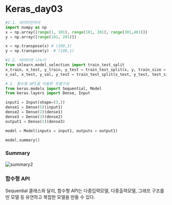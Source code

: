 # Keras_day03

```python
#1-1. 데이터전처리
import numpy as np
x = np.array([range(1, 101), range(101, 201), range(301,401)])
y = np.array([range(101, 201)])

x = np.transpose(x) # (100,3)
y = np.transpose(y)  # (100,1)

#1-2. 데이터셋 나누기
from sklearn.model_selection import train_test_split
x_train, x_test, y_train, y_test = train_test_split(x, y, train_size = 0.6, random_state=66, shuffle = False)  #데이터를 6:2:2로 나눔, shuffle은 True값
x_val, x_test, y_val, y_test = train_test_split(x_test, y_test, test_size = 0.5, random_state=66, shuffle = False) 

# 2. 함수형 API을 이용한 모델구성
from keras.models import Sequential, Model
from keras.layers import Dense, Input

input1 = Input(shape=(3,))
dense1 = Dense(5)(input1)
dense2 = Dense(2)(dense1)
dense3 = Dense(3)(dense2)
output1 = Dense(1)(dense3)

model = Model(inputs = input1, outputs = output1)

model.summary()
```



### Summary
![summary2](https://user-images.githubusercontent.com/59241047/73275572-a7d47600-422a-11ea-91f9-35444b5163c0.JPG)










###  함수형 API

Sequential 클래스와 달리, 함수형 API는 다중입력모델, 다중출력모델, 그래프 구조를 띤 모델 등 유연하고 복잡한 모델을 만들 수 있다.
